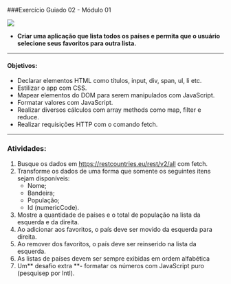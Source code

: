 ###Exercício Guiado 02 - Módulo 01

![](https://github.com/eduardacf/bootcamp-igti-fullstack/blob/master/fundamentos/aula-17-exercicio-paises-favoritos/img/preview.gif)

-  **Criar uma aplicação que lista todos os países e permita que o usuário selecione seus favoritos para outra lista.**
------------

#### Objetivos:

- Declarar elementos HTML como títulos, input, div, span, ul, li etc.
- Estilizar o app com CSS.
- Mapear elementos do DOM para serem manipulados com JavaScript.
- Formatar valores com JavaScript.
- Realizar diversos cálculos com array methods como map, filter e reduce.
- Realizar requisições HTTP com o comando fetch.

---

### Atividades:
1. Busque os dados em https://restcountries.eu/rest/v2/all com fetch.
2. Transforme os dados de uma forma que somente os seguintes itens sejam disponíveis:
	-  	Nome;
	- 	Bandeira;
	-  População;
	- 	Id (numericCode).
7. Mostre a quantidade de países e o total de população na lista da esquerda e da direita.
8. Ao adicionar aos favoritos, o país deve ser movido da esquerda para direita.
9. Ao remover dos favoritos, o país deve ser reinserido na lista da esquerda.
10. As listas de países devem ser sempre exibidas em ordem alfabética
11. Um** desafio extra **- formatar os números com JavaScript puro (pesquisep por Intl).
